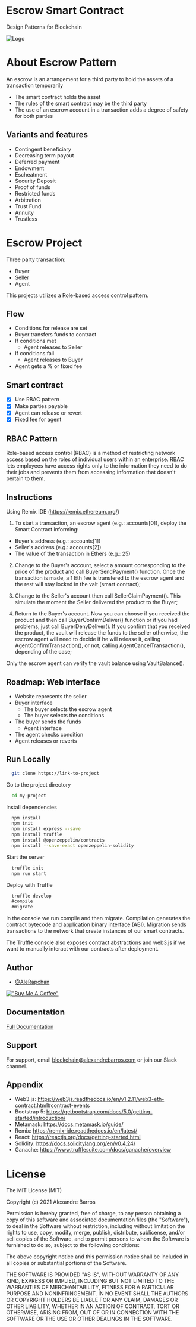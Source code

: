 # Escrow Smart Contract

Design Patterns for Blockchain

![Logo](http://alexandrebarros.com/global/escrow.png)

# About Escrow Pattern

An escrow is an arrangement for a third party to hold the
assets of a transaction temporarily

- The smart contract holds the asset
- The rules of the smart contract may be the third party
- The use of an escrow account in a transaction adds a degree of safety for both parties

## Variants and features

- Contingent beneficiary
- Decreasing term payout
- Deferred payment
- Endowment
- Escheatment
- Security Deposit
- Proof of funds
- Restricted funds
- Arbitration
- Trust Fund
- Annuity
- Trustless

# Escrow Project

Three party transaction:

- Buyer
- Seller
- Agent

This projects utilizes a Role-based access control pattern.

## Flow

- Conditions for release are set
- Buyer transfers funds to contract
- If conditions met
  - Agent releases to Seller
- If conditions fail
  - Agent releases to Buyer
- Agent gets a % or fixed fee

## Smart contract

- [x] Use RBAC pattern
- [x] Make parties payable
- [x] Agent can release or revert
- [x] Fixed fee for agent

## RBAC Pattern

Role-based access control (RBAC) is a method of restricting network access based on the roles of individual users within an enterprise. RBAC lets employees have access rights only to the information they need to do their jobs and prevents them from accessing information that doesn't pertain to them.

## Instructions

Using Remix IDE (https://remix.ethereum.org/)

1. To start a transaction, an escrow agent (e.g.: accounts[0]), deploy the Smart Contract informing:

- Buyer's address (e.g.: accounts[1])
- Seller's address (e.g.: accounts[2])
- The value of the transaction in Ethers (e.g.: 25)

2. Change to the Buyer's account, select a amount corresponding to the price of the product and call BuyerSendPayment() function. Once the transaction is made, a 1 Eth fee is transfered to the escrow agent and the rest will stay locked in the valt (smart contract);

3. Change to the Seller's account then call SellerClaimPayment(). This simulate the moment the Seller delivered the product to the Buyer;

4. Return to the Buyer's account. Now you can choose if you received the product and then call BuyerConfirmDeliver() function or if you had problems, just call BuyerDenyDeliver(). If you confirm that you received the product, the vault will release the funds to the seller otherwise, the escrow agent will need to decide if he will release it, calling AgentConfirmTransaction(), or not, calling AgentCancelTransaction(), depending of the case;

Only the escrow agent can verify the vault balance using VaultBalance().

## Roadmap: Web interface

- Website represents the seller
- Buyer interface
  - The buyer selects the escrow agent
  - The buyer selects the conditions
- The buyer sends the funds
  - Agent interface
- The agent checks condition
- Agent releases or reverts

## Run Locally

```bash
  git clone https://link-to-project
```

Go to the project directory

```bash
  cd my-project
```

Install dependencies

```bash
  npm install
  npm init
  npm install express --save
  npm install truffle
  npm install @openzeppelin/contracts
  npm install --save-exact openzeppelin-solidity
```

Start the server

```bash
  truffle init
  npm run start
```

Deploy with Truffle

```javascript
  truffle develop
  #compile
  #migrate
```

In the console we run compile and then migrate. Compilation generates the contract bytecode and application binary interface (ABI). Migration sends transactions to the network that create instances of our smart contracts.

The Truffle console also exposes contract abstractions and web3.js if we want to manually interact with our contracts after deployment.

## Author

- [@AleRapchan](https://www.github.com/AleRapchan)

[!["Buy Me A Coffee"](https://www.buymeacoffee.com/assets/img/custom_images/orange_img.png)](https://www.buymeacoffee.com/alerapchan)

## Documentation

[Full Documentation](https://rapchan.gitbook.io/green-energy-tracker/)

## Support

For support, email blockchain@alexandrebarros.com or join our Slack channel.

## Appendix

- Web3.js: https://web3js.readthedocs.io/en/v1.2.11/web3-eth-contract.html#contract-events
- Bootstrap 5: https://getbootstrap.com/docs/5.0/getting-started/introduction/
- Metamask: https://docs.metamask.io/guide/
- Remix: https://remix-ide.readthedocs.io/en/latest/
- React: https://reactjs.org/docs/getting-started.html
- Solidity: https://docs.soliditylang.org/en/v0.4.24/
- Ganache: https://www.trufflesuite.com/docs/ganache/overview

# License

The MIT License (MIT)

Copyright (c) 2021 Alexandre Barros

Permission is hereby granted, free of charge, to any person obtaining a copy of this software and associated documentation files (the "Software"), to deal in the Software without restriction, including without limitation the rights to use, copy, modify, merge, publish, distribute, sublicense, and/or sell copies of the Software, and to permit persons to whom the Software is furnished to do so, subject to the following conditions:

The above copyright notice and this permission notice shall be included in all copies or substantial portions of the Software.

THE SOFTWARE IS PROVIDED "AS IS", WITHOUT WARRANTY OF ANY KIND, EXPRESS OR IMPLIED, INCLUDING BUT NOT LIMITED TO THE WARRANTIES OF MERCHANTABILITY, FITNESS FOR A PARTICULAR PURPOSE AND NONINFRINGEMENT. IN NO EVENT SHALL THE AUTHORS OR COPYRIGHT HOLDERS BE LIABLE FOR ANY CLAIM, DAMAGES OR OTHER LIABILITY, WHETHER IN AN ACTION OF CONTRACT, TORT OR OTHERWISE, ARISING FROM, OUT OF OR IN CONNECTION WITH THE SOFTWARE OR THE USE OR OTHER DEALINGS IN THE SOFTWARE.
